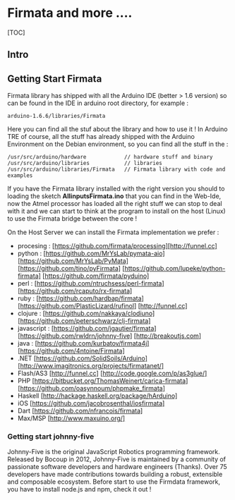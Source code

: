 Firmata and more ....
=====================
[TOC]

## Intro 



## Getting Start Firmata
Firmata library has shipped with all the Arduino IDE (better > 1.6 version) so can be found in the IDE in arduino root 
directory, for example : 

    arduino-1.6.6/libraries/Firmata
    
Here you can find all the stuf about the library and how to use it ! In Arduino TRE of course, all the stuff has already shipped with the Arduino Environment on the Debian environment, so you can find all the stuff in the : 

    /usr/src/arduino/hardware            // hardware stuff and binary 
    /usr/src/arduino/libraries           // libraries 
    /usr/src/arduino/libraries/Firmata   // Firmata library with code and examples 
    
If you have the Firmata library installed with the right version you should to loading the sketch **AllinputsFirmata.ino** 
that you can find in the Web-Ide, now the Atmel processor has loaded all the right stuff we can stop to deal with it and we can start to think at the program to install on the host (Linux) to use the Firmata bridge between the core !

On the Host Server we can install the Firmata implementation we prefer : 

+ procesing : [https://github.com/firmata/processing][http://funnel.cc]
+ python : [https://github.com/MrYsLab/pymata-aio] [https://github.com/MrYsLab/PyMata] [https://github.com/tino/pyFirmata] [https://github.com/lupeke/python-firmata] [https://github.com/firmata/pyduino]
+ perl : [https://github.com/ntruchsess/perl-firmata] [https://github.com/rcaputo/rx-firmata]
+ ruby : [https://github.com/hardbap/firmata] [https://github.com/PlasticLizard/rufinol] [http://funnel.cc]
+ clojure : [https://github.com/nakkaya/clodiuno] [https://github.com/peterschwarz/clj-firmata]
+ javascript : [https://github.com/jgautier/firmata] [https://github.com/rwldrn/johnny-five] [http://breakoutjs.com]
+ java : [https://github.com/kurbatov/firmata4j] [https://github.com/4ntoine/Firmata]
+ .NET [https://github.com/SolidSoils/Arduino] [http://www.imagitronics.org/projects/firmatanet/]
+ Flash/AS3 [http://funnel.cc] [http://code.google.com/p/as3glue/]
+ PHP [https://bitbucket.org/ThomasWeinert/carica-firmata] [https://github.com/oasynnoum/phpmake_firmata]
+ Haskell [http://hackage.haskell.org/package/hArduino]
+ iOS [https://github.com/jacobrosenthal/iosfirmata]
+ Dart [https://github.com/nfrancois/firmata]
+ Max/MSP [http://www.maxuino.org/]


### Getting start johnny-five
Johnny-Five is the original JavaScript Robotics programming framework. Released by Bocoup in 2012, Johnny-Five is maintained by a community of passionate software developers and hardware engineers (Thanks). Over 75 developers have made contributions towards building a robust, extensible and composable ecosystem. Before start to use the Firmdata framework, you have to install node.js and npm, check it out !

    

    

